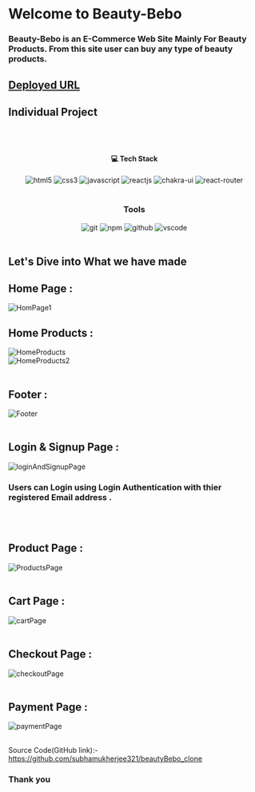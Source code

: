 # Welcome to Beauty-Bebo
<h3>Beauty-Bebo is an E-Commerce Web Site Mainly For Beauty Products. From this site user can buy any type of beauty products.</h3>

## [Deployed URL](https://beautybebo-clone.netlify.app/)

## Individual Project
<br/>


<br/>
<h4 align="center">💻 Tech Stack</h4>
 <div align="center">
   <img src="https://img.shields.io/badge/html5-%23E34F26.svg?style=for-the-badge&logo=html5&logoColor=white" align="center" alt="html5">
   <img src = "https://img.shields.io/badge/css3-%231572B6.svg?style=for-the-badge&logo=css3&logoColor=white" align="center" alt="css3">
   <img src="https://img.shields.io/badge/javascript-%23323330.svg?style=for-the-badge&logo=javascript&logoColor=%23F7DF1E"  align="center" alt="javascript" />
   <img src="https://img.shields.io/badge/React-20232A?style=for-the-badge&logo=react&logoColor=61DAFB"  align="center" alt="reactjs" />
   <img src = "https://img.shields.io/badge/chakra ui-%234ED1C5.svg?style=for-the-badge&logo=chakraui&logoColor=white" align="center" alt="chakra-ui"/>
  <img src="https://img.shields.io/badge/React_Router-CA4245?style=for-the-badge&logo=react-router&logoColor=white"  align="center" alt="react-router" />
</div>
<br/>



<div align="center"><h3 align="center">Tools</h3> 
  <img src="https://img.shields.io/badge/netlify-%23000000.svg?style=for-the-badge&logo=netlify&logoColor=#00C7B7" align="center" alt="git"/>
  <img src = "https://img.shields.io/badge/NPM-%23000000.svg?style=for-the-badge&logo=npm&logoColor=white" align="center" alt="npm">
  <img src="https://img.shields.io/badge/GitHub-100000?style=for-the-badge&logo=github&logoColor=white"  align="center" alt="github"/>
  <img src="https://img.shields.io/badge/Visual%20Studio-5C2D91.svg?style=for-the-badge&logo=visual-studio&logoColor=white"  align="center" alt="vscode"/>      
</div>
<br/>



## Let's Dive into What we have made

## Home Page :
![HomPage1](https://user-images.githubusercontent.com/107471586/214836053-8bb44436-25eb-43e1-a6de-f7fbca3a58e2.PNG)
<br/>

## Home Products :
![HomeProducts](https://user-images.githubusercontent.com/107471586/214836135-856a6754-da78-40ba-a4a1-3aad5b1109c6.PNG) <br/>
![HomeProducts2](https://user-images.githubusercontent.com/107471586/214837786-19deb04c-e8d5-42b5-867e-30dd958a8f52.PNG) <br/> <br/>

## Footer :
![Footer](https://user-images.githubusercontent.com/107471586/214836301-5c4e2179-4de0-4a3a-8d43-577fc016c9fe.PNG)
<br/> <br/>

## Login & Signup Page :
![loginAndSignupPage](https://user-images.githubusercontent.com/107471586/214836560-6374dffd-d5fb-4193-99ed-bc59e03c24ee.PNG)
<br/>
<h3>Users can Login using Login Authentication with thier registered Email address .</h3>
<br/> <br/>

## Product Page :
![ProductsPage](https://user-images.githubusercontent.com/107471586/214836652-31415e79-a58b-46af-9817-656a64956dbe.PNG)
<br/> <br/>

## Cart Page :
![cartPage](https://user-images.githubusercontent.com/107471586/214836839-6f3668e1-5d93-4742-ab9a-275f1a5c0c59.PNG)
<br/> <br/>

## Checkout Page :
![checkoutPage](https://user-images.githubusercontent.com/107471586/214836968-a5f5cefc-adc0-40b4-853c-8ba2a11990fa.PNG)
<br/> <br/>

## Payment Page :
![paymentPage](https://user-images.githubusercontent.com/107471586/214837135-dc75e532-38a1-4644-a9df-427b588ab941.PNG)
<br/> <br/>

Source Code(GitHub link):- https://github.com/subhamukherjee321/beautyBebo_clone


### Thank you
